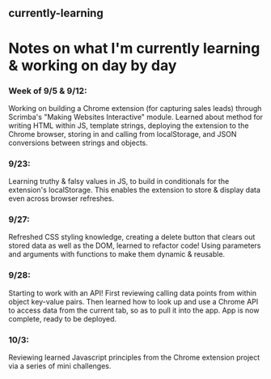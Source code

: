 ## currently-learning
# Notes on what I'm currently learning &amp; working on day by day

### Week of 9/5 & 9/12: 
Working on building a Chrome extension (for capturing sales leads) through Scrimba's "Making Websites Interactive" module. 
Learned about method for writing HTML within JS, template strings, deploying the extension to the Chrome browser, storing in and calling from localStorage, and JSON conversions between strings and objects.

### 9/23: 
Learning truthy & falsy values in JS, to build in conditionals for the extension's localStorage. This enables the extension to store & display data even across browser refreshes.

### 9/27:
Refreshed CSS styling knowledge, creating a delete button that clears out stored data as well as the DOM, learned to refactor code! Using parameters and arguments with functions to make them dynamic & reusable.

### 9/28:
Starting to work with an API! First reviewing calling data points from within object key-value pairs. Then learned how to look up and use a Chrome API to access data from the current tab, so as to pull it into the app. App is now complete, ready to be deployed.

### 10/3: 
Reviewing learned Javascript principles from the Chrome extension project via a series of mini challenges.
